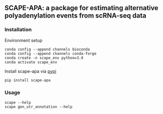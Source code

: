 ## SCAPE-APA: a package for estimating alternative polyadenylation events from scRNA-seq data

### Installation

Environment setup
```
conda config --append channels bioconda 
conda config --append channels conda-forge 
conda create -n scape_env python=3.9
conda activate scape_env
```
Install scape-apa via [pypi](https://pypi.org/project/scape-apa)
```
pip install scape-apa
```
### Usage
```
scape --help
scape gen_utr_annotation --help
```



